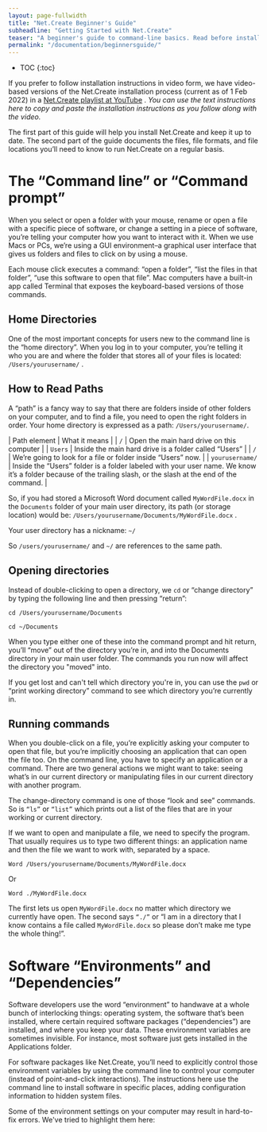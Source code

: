 ```yaml
---
layout: page-fullwidth
title: "Net.Create Beginner's Guide"
subheadline: "Getting Started with Net.Create"
teaser: "A beginner's guide to command-line basics. Read before installing Net.Create if you're more familiar with using mouse clicks than typed commands to tell your computer what to do."
permalink: "/documentation/beginnersguide/"
---
```


* TOC
{:toc}

If you prefer to follow installation instructions in video form, we have video-based versions of the Net.Create installation process (current as of 1 Feb 2022) in a [Net.Create playlist at YouTube](https://www.youtube.com/playlist?list=PLM39ibhMucXVuhFHzm56OQHQve-35bFTt) . *You can use the text instructions here to copy and paste the installation instructions as you follow along with the video.*

The first part of this guide will help you install Net.Create and keep it up to date. The second part of the guide documents the files, file formats, and file locations you’ll need to know to run Net.Create on a regular basis.

# The “Command line” or “Command prompt”

When you select or open a folder with your mouse, rename or open a file with a specific piece of software, or change a setting in a piece of software, you’re telling your computer how you want to interact with it. When we use Macs or PCs, we’re using a GUI environment–a graphical user interface that gives us folders and files to click on by using a mouse.

Each mouse click executes a command: “open a folder”, “list the files in that folder”, “use this software to open that file”. Mac computers have a built-in app called Terminal that exposes the keyboard-based versions of those commands.

## Home Directories

One of the most important concepts for users new to the command line is the “home directory”. When you log in to your computer, you’re telling it who you are and where the folder that stores all of your files is located: `/Users/yourusername/` .

## How to Read Paths

A “path” is a fancy way to say that there are folders inside of other folders on your computer, and to find a file, you need to open the right folders in order. Your home directory is expressed as a path: `/Users/yourusername/`.

| Path element    |	What it means |
| `/`             |   Open the main hard drive on this computer |
| `Users`         | 	Inside the main hard drive is a folder called “Users” |
| `/`             |   We’re going to look for a file or folder inside “Users” now. |
| `yourusername/` | 	Inside the “Users” folder is a folder labeled with your user name. We know it’s a folder because of the trailing slash, or the slash at the end of the command. |

So, if you had stored a Microsoft Word document called `MyWordFile.docx` in the `Documents` folder of your main user directory, its path (or storage location) would be: `/Users/yourusername/Documents/MyWordFile.docx` .

Your user directory has a nickname: `~/`

So `/users/yourusername/` and `~/` are references to the same path.

## Opening directories

Instead of double-clicking to open a directory, we `cd` or “change directory” by typing the following line and then pressing “return”:

```
cd /Users/yourusername/Documents
```

```
cd ~/Documents
```

When you type either one of these into the command prompt and hit return, you’ll “move” out of the directory you’re in, and into the Documents directory in your main user folder. The commands you run now will affect the directory you "moved" into.

If you get lost and can't tell which directory you're in, you can use the `pwd` or “print working directory” command to see which directory you’re currently in.

## Running commands

When you double-click on a file, you’re explicitly asking your computer to open that file, but you’re implicitly choosing an application that can open the file too. On the command line, you have to specify an application or a command. There are two general actions we might want to take: seeing what’s in our current directory or manipulating files in our current directory with another program.

The change-directory command is one of those “look and see” commands. So is `“ls”` or `“list”` which prints out a list of the files that are in your working or current directory.

If we want to open and manipulate a file, we need to specify the program. That usually requires us to type two different things: an application name and then the file we want to work with, separated by a space.

`Word /Users/yourusername/Documents/MyWordFile.docx`

Or

`Word ./MyWordFile.docx`

The first lets us open `MyWordFile.docx` no matter which directory we currently have open. The second says `“./”` or “I am in a directory that I know contains a file called `MyWordFile.docx` so please don’t make me type the whole thing!”.

# Software “Environments” and “Dependencies”

Software developers use the word “environment” to handwave at a whole bunch of interlocking things: operating system, the software that’s been installed, where certain required software packages (“dependencies”) are installed, and where you keep your data. These environment variables are sometimes invisible. For instance, most software just gets installed in the Applications folder.

For software packages like Net.Create, you’ll need to explicitly control those environment variables by using the command line to control your computer (instead of point-and-click interactions). The instructions here use the command line to install software in specific places, adding configuration information to hidden system files.

Some of the environment settings on your computer may result in hard-to-fix errors. We've tried to highlight them here:

